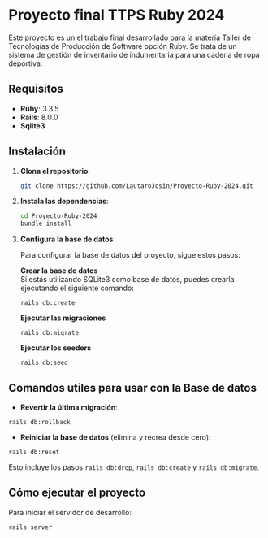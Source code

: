 # Proyecto final TTPS Ruby 2024

Este proyecto es un el trabajo final desarrollado para la materia Taller de Tecnologías de Producción de Software opción Ruby. Se trata de un sistema de gestión de inventario de indumentaria para una cadena de ropa deportiva.

## Requisitos

- **Ruby**: 3.3.5
- **Rails**: 8.0.0
- **Sqlite3**

## Instalación

1. **Clona el repositorio**:

    ```sh
    git clone https://github.com/LautaroJosin/Proyecto-Ruby-2024.git
    ```

2. **Instala las dependencias**:

    ```sh
    cd Proyecto-Ruby-2024
    bundle install
    ```

4. **Configura la base de datos**

   Para configurar la base de datos del proyecto, sigue estos pasos:

   **Crear la base de datos**  
    Si estás utilizando SQLite3 como base de datos, puedes crearla ejecutando el siguiente comando:

    ```
    rails db:create
    ```

   **Ejecutar las migraciones**  
    ```
    rails db:migrate
    ```

    **Ejecutar los seeders**

    ```
    rails db:seed
    ```


## Comandos utiles para usar con la Base de datos
      
- **Revertir la última migración**:
```
rails db:rollback
```

- **Reiniciar la base de datos** (elimina y recrea desde cero):
```
rails db:reset
```
Esto incluye los pasos `rails db:drop`, `rails db:create` y `rails db:migrate`.


## Cómo ejecutar el proyecto

Para iniciar el servidor de desarrollo:

```sh
rails server